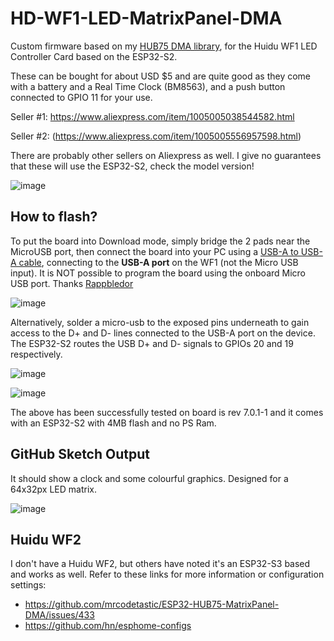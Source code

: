 # HD-WF1-LED-MatrixPanel-DMA
Custom firmware based on my [HUB75 DMA library](https://github.com/mrfaptastic/ESP32-HUB75-MatrixPanel-DMA),  for the Huidu WF1 LED Controller Card based on the ESP32-S2.

These can be bought for about USD $5 and are quite good as they come with a battery and a Real Time Clock (BM8563), and a push button connected to GPIO 11 for your use.
 
Seller #1: [ https://www.aliexpress.com/item/1005005038544582.html ](https://www.aliexpress.com/item/1005006075952980.html)

Seller #2: (https://www.aliexpress.com/item/1005005556957598.html) 

There are probably other sellers on Aliexpress as well. I give no guarantees that these will use the ESP32-S2, check the model version!

![image](https://github.com/mrfaptastic/HD-WF1-LED-MatrixPanel-DMA/assets/12006953/ccdff75b-b764-424a-b923-dbac86f1b151)

 
 ## How to flash?
 
To put the board into Download mode, simply bridge the 2 pads near the MicroUSB port, then connect the board into your PC using a [USB-A to USB-A cable](https://www.aliexpress.com/item/1005006854476947.html), connecting to the **USB-A port** on the WF1 (not the Micro USB input). It is NOT possible to program the board using the onboard Micro USB port. Thanks [Rappbledor](https://github.com/mrfaptastic/HD-WF1-LED-MatrixPanel-DMA/issues/3)


![image](https://github.com/mrfaptastic/HD-WF1-LED-MatrixPanel-DMA/assets/12006953/adddb545-856e-4d61-b4ab-a88a39814969)


Alternatively, solder a micro-usb to the exposed pins underneath to gain access to the D+ and D- lines connected to the USB-A port on the device. The ESP32-S2 routes the USB D+ and D- signals to GPIOs 20 and 19 respectively. 

![image](https://github.com/mrfaptastic/HD-WF1-LED-MatrixPanel-DMA/assets/12006953/fba33a4d-9737-4366-9a3b-776bec22ab2f)

![image](https://github.com/mrfaptastic/HD-WF1-LED-MatrixPanel-DMA/assets/12006953/9b8b4b9a-89b9-4707-8c9a-8e2cb30d4852)


The above has been successfully tested on board is rev 7.0.1-1 and it comes with an ESP32-S2 with 4MB flash and no PS Ram.

## GitHub Sketch Output
It should show a clock and some colourful graphics. Designed for a 64x32px LED matrix.

![image](https://github.com/user-attachments/assets/d7293beb-f293-4741-9fbf-6555be1db297)

## Huidu WF2
I don't have a Huidu WF2, but others have noted it's an ESP32-S3 based and works as well. Refer to these links for more information or configuration settings:
* https://github.com/mrcodetastic/ESP32-HUB75-MatrixPanel-DMA/issues/433
* https://github.com/hn/esphome-configs


